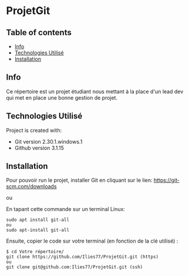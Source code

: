# ProjetGit

## Table of contents
* [Info](#info)
* [Technologies Utilisé](#technologies-utilisé)
* [Installation](#installation)

## Info
Ce répertoire est un projet étudiant nous mettant à la place d'un lead dev qui met en place une bonne gestion de projet.
	
## Technologies Utilisé
Project is created with:
* Git version 2.30.1.windows.1
* Github version 3.1.15
	
## Installation

Pour pouvoir run le projet, installer Git en cliquant sur le lien: 
https://git-scm.com/downloads

ou 

En tapant cette commande sur un terminal Linux: 

```
sudo apt install git-all
ou 
sudo apt-install git-all
```

Ensuite, copier le code sur votre terminal (en fonction de la clé utilisé) :    

```
$ cd Votre répertoire/
git clone https://github.com/Ilies77/ProjetGit.git (https)
ou
git clone git@github.com:Ilies77/ProjetGit.git (ssh)
```
